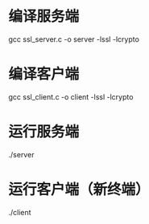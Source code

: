 # 编译服务端
gcc ssl_server.c -o server -lssl -lcrypto

# 编译客户端
gcc ssl_client.c -o client -lssl -lcrypto

# 运行服务端
./server

# 运行客户端（新终端）
./client